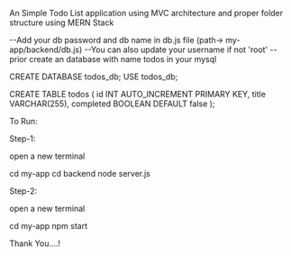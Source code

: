 ﻿An Simple Todo List application using MVC architecture and proper folder structure using MERN Stack

--Add your db password and db name in db.js file (path-> my-app/backend/db.js) 
--You can also update your username if not 'root'
--prior create an database with name todos in your mysql


CREATE DATABASE todos_db;
USE todos_db;

CREATE TABLE todos (
    id INT AUTO_INCREMENT PRIMARY KEY,
    title VARCHAR(255),
    completed BOOLEAN DEFAULT false
);


To Run: 

Step-1:

open a new terminal

cd my-app
cd backend 
node server.js

Step-2:

open a new terminal

cd my-app
npm start 



Thank You....!
